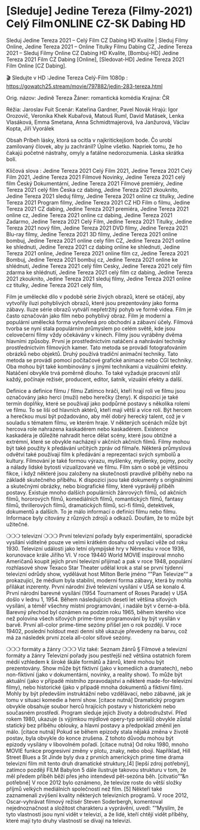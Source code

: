 # [Sleduje] Jedine Tereza (Filmy-2021) Celý Film ONLINE CZ-SK Dabing HD
Sleduj Jedine Tereza 2021 – Celý Film CZ Dabing HD Kvalite | Sleduj Filmy Online, Jedine Tereza 2021 – Online Titulky Filmu Dabing CZ, Jedine Tereza 2021 – Sleduj Filmy Online CZ Dabing HD Kvalite, [Bombuj-HD] Jedine Tereza 2021 Film CZ Dabing [Online], [Sledovat-HD] Jedine Tereza 2021 Film Online [CZ Dabing].

🎬 Sledujte v HD :Jedine Tereza Celý-Film 1080p : https://gowatch25.stream/movie/797882/jedin-283-tereza.html

Orig. názov: Jedině Tereza
Žáner: romantická komédia
Krajina: ČR

Réžia: Jaroslav Fuit
Scenár: Kateřina Gardner, Pavel Novák
Hrajú: Igor Orozovič, Veronika Khek Kubařová, Matouš Ruml, David Matásek, Lenka Vlasáková, Emma Smetana, Anna Schmidtmajerová, Iva Janžurová, Václav Kopta, Jiří Vyorálek

Obsah
Príbeh lásky, ktorá sa ocitla v najkritickejšom bode. Čo urobí zamilovaný človek, aby ju zachránil? Úplne všetko. Napriek tomu, že ho čakajú početné nástrahy, omyly a fatálne nedorozumenia. Láska skrátka bolí.

Klíčová slova :
Jedine Tereza 2021 Celý Film 2021,
Jedine Tereza 2021 Celý Film 2021,
Jedine Tereza 2021 Filmové Novinky,
Jedine Tereza 2021 celý film Český Dokumentární,
Jedine Tereza 2021 Filmové premiéry,
Jedine Tereza 2021 celý film Česka cz dabing,
Jedine Tereza 2021 zkouknito,
Jedine Tereza 2021 sleduj filmy,
Jedine Tereza 2021 online cz titulky,
Jedine Tereza 2021 Program filmy,
Jedine Tereza 2021 CZ HD Film o filmu,
Jedine Tereza 2021 CZ dabing,
Jedine Tereza 2021 premiéra,
Jedine Tereza 2021 online cz,
Jedine Tereza 2021 online cz dabing,
Jedine Tereza 2021 Zadarmo,
Jedine Tereza 2021 Celý Film,
Jedine Tereza 2021 Titulky,
Jedine Tereza 2021 nový film,
Jedine Tereza 2021 DVD filmy,
Jedine Tereza 2021 Blu-ray filmy,
Jedine Tereza 2021 3D filmy,
Jedine Tereza 2021 online bombuj,
Jedine Tereza 2021 online cely film CZ,
Jedine Tereza 2021 online ke shlednuti,
Jedine Tereza 2021 cz dabing online ke shlednuti,
Jedine Tereza 2021 online,
Jedine Tereza 2021 online film cz,
Jedine Tereza 2021 Bombuj,
Jedine Tereza 2021 bombuj cz,
Jedine Tereza 2021 online ke shlédnutí,
Jedine Tereza 2021 celý film Cesky,
Jedine Tereza 2021 celý film zdarma ke shlédnutí,
Jedine Tereza 2021 celý film cz dabing,
Jedine Tereza 2021 zkouknito,
Jedine Tereza 2021 sleduj filmy,
Jedine Tereza 2021 online cz titulky,
Jedine Tereza 2021 celý film,

Film je umělecké dílo v podobě série živých obrazů, které se otáčejí, aby vytvořily iluzi pohyblivých obrazů, které jsou prezentovány jako forma zábavy. Iluze série obrazů vytváří nepřetržitý pohyb ve formě videa. Film je často označován jako film nebo pohyblivý obraz. Film je moderní a populární umělecká forma vytvořená pro obchodní a zábavní účely. Filmová tvorba se nyní stala populárním průmyslem po celém světě, kde jsou celovečerní filmy vždy očekávány v kinech.
Filmy jsou vyráběny dvěma hlavními způsoby. První je prostřednictvím natáčení a nahrávání techniky prostřednictvím filmových kamer. Tato metoda se provádí fotografováním obrázků nebo objektů. Druhý používá tradiční animační techniky. Tato metoda se provádí pomocí počítačové grafické animace nebo CGI techniky. Oba mohou být také kombinovány s jinými technikami a vizuálními efekty. Natáčení obvykle trvá poměrně dlouho. To také vyžaduje pracovní stůl každý, počínaje režisér, producent, editor, šatník, vizuální efekty a další.

Definice a definice filmu / filmu
Zatímco hráči, kteří hrají roli ve filmu jsou označovány jako herci (muži) nebo herečky (ženy). K dispozici je také termín doplňky, které se používají jako podpůrné postavy s několika rolemi ve filmu. To se liší od hlavních aktérů, kteří mají větší a více rolí. Být hercem a herečkou musí být požadováno, aby měl dobrý herecký talent, což je v souladu s tématem filmu, ve kterém hraje. V některých scénách může být hercova role nahrazena kaskadérem nebo kaskadérem. Existence kaskadéra je důležité nahradit herce dělat scény, které jsou obtížné a extrémní, které se obvykle nacházejí v akčních akčních filmů.
Filmy mohou být také použity k předávání určitých zpráv od filmaře. Některá průmyslová odvětví také používají film k předávání a reprezentaci svých symbolů a kultury. Filmování je také formou výrazu, myšlenky, myšlenky, pojmy, pocity a nálady lidské bytosti vizualizované ve filmu. Film sám o sobě je většinou fikce, i když některé jsou založeny na skutečnosti pravdivé příběhy nebo na základě skutečného příběhu.
K dispozici jsou také dokumenty s originálními a skutečnými obrázky, nebo biografické filmy, které vyprávějí příběh postavy. Existuje mnoho dalších populárních žánrových filmů, od akčních filmů, hororových filmů, komediálních filmů, romantických filmů, fantasy filmů, thrillerových filmů, dramatických filmů, sci-fi filmů, detektivek, dokumentů a dalších.
To je málo informací o definici filmu nebo filmu. Informace byly citovány z různých zdrojů a odkazů. Doufám, že to může být užitečné.

❍❍❍ televizní ❍❍❍
První televizní pořady byly experimentální, sporadické vysílání viditelné pouze ve velmi krátkém dosahu od vysílací věže od roku 1930. Televizní události jako letní olympijské hry v Německu v roce 1936, korunovace krále Jiřího VI. V roce 19440 World MOVIE inspiroval mnoho Američanů koupit jejich první televizní přijímač a pak v roce 1948, populární rozhlasové show Texaco Star Theater udělal krok a stal se první týdenní televizní odrůdy show, vydělávat host Milton Berle jméno “"Pan Televize”“ a prokazující, že médium byla stabilní, moderní forma zábavy, která by mohla přilákat inzerenty. První národní živé televizní vysílání v USA se konalo 4.
První národní barevné vysílání (1954 Tournament of Roses Parade) v USA došlo v lednu 1, 1954. Během následujících deseti let většina síťových vysílání, a téměř všechny místní programování, i nadále být v černé-a-bílá. Barevný přechod byl oznámen na podzim roku 1965, během kterého více než polovina všech síťových prime-time programování by být vysílán v barvě. První all-color prime-time sezóny přišel jen o rok později. V roce 19402, poslední holdout mezi denní sítě ukazuje převedeny na barvu, což má za následek první zcela all-color síťové sezóny.

❍❍❍ formáty a žánry ❍❍❍
Viz také: Seznam žánrů § Filmové a televizní formáty a žánry
Televizní pořady jsou pestřejší než většina ostatních forem médií vzhledem k široké škále formátů a žánrů, které mohou být prezentovány. Show může být fiktivní (jako v komediích a dramatech), nebo non-fiktivní (jako v dokumentární, novinky, a reality show). To může být aktuální (jako v případě místního zpravodajství a některé made-for-televizní filmy), nebo historické (jako v případě mnoha dokumentů a fiktivní film). Mohly by být především instruktážní nebo vzdělávací, nebo zábavné, jak je tomu v situaci komedie a herní show. [citace nutná]
Dramatický program obvykle obsahuje soubor herců hrajících postavy v historickém nebo současném prostředí. Program sleduje jejich životy a dobrodružství. Před rokem 1980, ukazuje (s výjimkou mýdlové opery-typ seriálů) obvykle zůstal statický bez příběhu oblouky, a hlavní postavy a předpoklad změnil jen málo. [citace nutná] Pokud se během epizody stala nějaká změna v životě postav, byla obvykle do konce zrušena. Z tohoto důvodu mohou být epizody vysílány v libovolném pořadí. [citace nutná] Od roku 1980, mnoho MOVIE funkce progresivní změny v plotu, znaky, nebo obojí. Například, Hill Street Blues a St Jinde byly dva z prvních amerických prime time drama televizní film mít tento druh dramatické struktury,[4] [lepší zdroj potřebný], zatímco později FILM Babylon 5 dále ilustruje takovou strukturu v tom, že měl předem příběh běží přes jeho intendevd pět-sezóna běh. [citvatio”“&n potřebné]
V roce 2012 bylo oznámeno, že televize roste do větší složky příjmů velkých mediálních společností než film. [5] Někteří také zaznamenali zvýšení kvality některých televizních programů. V roce 2012, Oscar-vyhrávat filmový režisér Steven Soderbergh, komentoval nejednoznačnost a složitost charakteru a vyprávění, uvedl: ”“Myslím, že tyto vlastnosti jsou nyní vidět v televizi, a že lidé, kteří chtějí vidět příběhy, které mají tyto druhy vlastností se dívají na televizi.

